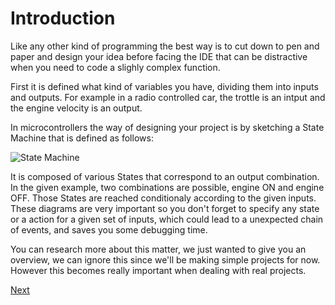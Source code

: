 # Introduction

Like any other kind of programming the best way is to cut down to pen and paper and design your idea before facing the IDE that can be distractive when you need to code a slighly complex function.

First it is defined what kind of variables you have, dividing them into inputs and outputs. For example in a radio controlled car, the trottle is an intput and the engine velocity is an output.

In microcontrollers the way of designing your project is by sketching a State Machine that is defined as follows:

![State Machine](https://i.stack.imgur.com/YHIVL.gif)

It is composed of various States that correspond to an output combination. In the given example, two combinations are possible, engine ON and engine OFF. Those States are reached conditionaly according to the given inputs.
These diagrams are very important so you don't forget to specify any state or a action for a given set of inputs, which could lead to a unexpected chain of events, and saves you some debugging time. 

You can research more about this matter, we just wanted to give you an overview, we can ignore this since we'll be making simple projects for now. However this becomes really important when dealing with real projects.

[Next](microcontroller.md)